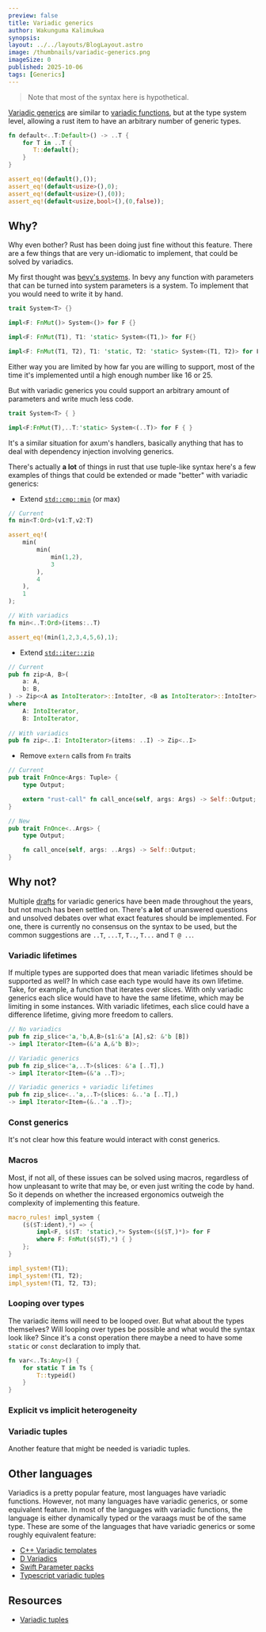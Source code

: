 ```yaml
---
preview: false
title: Variadic generics
author: Wakunguma Kalimukwa
synopsis: 
layout: ../../layouts/BlogLayout.astro
image: /thumbnails/variadic-generics.png
imageSize: 0
published: 2025-10-06
tags: [Generics]
---
```


> Note that most of the syntax here is hypothetical.

[Variadic generics](https://en.wikipedia.org/wiki/Variadic_template) are similar to
[variadic functions](https://en.wikipedia.org/wiki/Variadic_function),
but at the type
system level, allowing a rust item to have an arbitrary number of generic types.

```rust
fn default<..T:Default>() -> ..T {
    for T in ..T {
       T::default();
    }
}

assert_eq!(default(),());
assert_eq!(default<usize>(),0);
assert_eq!(default<usize>(),(0));
assert_eq!(default<usize,bool>(),(0,false));
```

## Why?
Why even bother? Rust has been doing just fine without this feature.
There are a few things that are very un-idiomatic to implement, that could be solved by variadics.

My first thought was [bevy's systems](https://bevy-cheatbook.github.io/programming/systems.html). 
In bevy any function with parameters that can be 
turned into system parameters is a system. To implement that you would need to write it by hand.

```rust
trait System<T> {}

impl<F: FnMut()> System<()> for F {}

impl<F: FnMut(T1), T1: 'static> System<(T1,)> for F{} 

impl<F: FnMut(T1, T2), T1: 'static, T2: 'static> System<(T1, T2)> for F {}
```

Either way you are limited by how far you are willing to support, most of the time it's implemented
until a high enough number like 16 or 25.

But with variadic generics you could support an arbitrary amount of parameters and write much less code.

```rust
trait System<T> { }

impl<F:FnMut(T),..T:'static> System<(..T)> for F { }
```

It's a similar situation for axum's handlers, basically anything that has to 
deal with dependency injection involving generics. 

There's actually **a lot** of things in rust that use tuple-like syntax 
here's a few examples of things that could be extended or made "better" with variadic generics:

- Extend [`std::cmp::min`](https://doc.rust-lang.org/std/cmp/fn.min.html) (or max)

```rust
// Current
fn min<T:Ord>(v1:T,v2:T)

assert_eq!(
    min(
        min(
            min(1,2),
            3
        ),
        4
    ),
    1
);

// With variadics
fn min<..T:Ord>(items:..T)

assert_eq!(min(1,2,3,4,5,6),1);
```

- Extend [`std::iter::zip`](https://doc.rust-lang.org/std/iter/fn.zip.html)

```rust
// Current
pub fn zip<A, B>(
    a: A,
    b: B,
) -> Zip<<A as IntoIterator>::IntoIter, <B as IntoIterator>::IntoIter>
where
    A: IntoIterator,
    B: IntoIterator,
    
// With variadics
pub fn zip<..I: IntoIterator>(items: ..I) -> Zip<..I> 
```

- Remove `extern` calls from `Fn` traits

```rust
// Current
pub trait FnOnce<Args: Tuple> {
    type Output;

    extern "rust-call" fn call_once(self, args: Args) -> Self::Output;
}

// New
pub trait FnOnce<..Args> {
    type Output;

    fn call_once(self, args: ..Args) -> Self::Output;
}
```

## Why not?
Multiple [drafts](https://github.com/rust-lang/lang-team/blob/master/src/design_notes/variadic_generics.md)
for variadic generics have been made throughout the years, but not 
much has been settled on.
There's **a lot** of unanswered questions and unsolved debates over what exact features should 
be implemented. For one, there is currently no consensus on the syntax to be used,
but the common suggestions are `..T`, `...T`, `T..`, `T...` and `T @ ..`. 

### Variadic lifetimes
If multiple types are supported does that mean variadic lifetimes should be supported as well?
In which case each type would have its own lifetime. Take, for example, a function that iterates over 
slices. With only variadic generics each slice would have to have the same lifetime,
which may be limiting in some instances. 
With variadic lifetimes, each slice could have a difference lifetime, giving more freedom to callers.

```rust
// No variadics
pub fn zip_slice<'a,'b,A,B>(s1:&'a [A],s2: &'b [B]) 
-> impl Iterator<Item=(&'a A,&'b B)>;

// Variadic generics
pub fn zip_slice<'a,..T>(slices: &'a [..T],) 
-> impl Iterator<Item=(&'a ..T)>;

// Variadic generics + variadic lifetimes
pub fn zip_slice<..'a,..T>(slices: &..'a [..T],) 
-> impl Iterator<Item=(&..'a ..T)>;
```

### Const generics
It's not clear how this feature would interact with const generics.

### Macros
Most, if not all, of these issues can be solved using macros, regardless of how unpleasant to write 
that may be, or even just writing the code by hand. So it depends on whether the increased ergonomics 
outweigh the complexity of implementing this feature.

```rust
macro_rules! impl_system {
    ($($T:ident),*) => {
        impl<F, $($T: 'static),*> System<($($T,)*)> for F
        where F: FnMut($($T),*) { }
    };
}

impl_system!(T1);
impl_system!(T1, T2);
impl_system!(T1, T2, T3);
```

### Looping over types
The variadic items will need to be looped over. But what about the types themselves? Will looping 
over types be possible and what would the syntax look like? Since it's a const operation there
maybe a need to have some `static` or `const` declaration to imply that.

```rust
fn var<..Ts:Any>() {
    for static T in Ts {
        T::typeid()
    } 
}
```

### Explicit vs implicit heterogeneity

### Variadic tuples
Another feature that might be needed is variadic tuples.

## Other languages
Variadics is a pretty popular feature, most languages have variadic functions. However, 
not many languages have variadic generics, or some equivalent feature. 
In most of the languages with variadic functions, the language is either dynamically 
typed or the varaags must be of the same type.
These are some of the languages that have variadic generics or some roughly 
equivalent feature:

- [C++ Variadic templates](https://gcc.gnu.org/wiki/variadic-templates)
- [D Variadics](https://dlang.org/articles/variadic-function-templates.html)
- [Swift Parameter packs](https://www.swift.org/blog/pack-iteration/)
- [Typescript variadic tuples](https://www.typescriptlang.org/docs/handbook/release-notes/typescript-4-0.html#variadic-tuple-types)

## Resources
- [Variadic tuples](https://github.com/rust-lang/rfcs/pull/2775)
